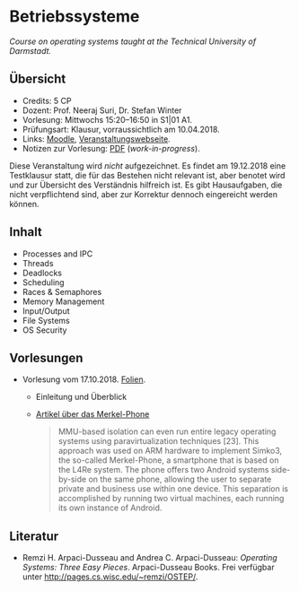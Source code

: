 # Betriebssysteme

*Course on operating systems taught at the Technical University of Darmstadt.*

## Übersicht

*   Credits: 5 CP
*   Dozent: Prof. Neeraj Suri, Dr. Stefan Winter
*   Vorlesung: Mittwochs 15:20–16:50 in S1|01 A1.
*   Prüfungsart: Klausur, vorraussichtlich am 10.04.2018.
*   Links: [Moodle](https://moodle.tu-darmstadt.de/course/view.php?id=13785), [Veranstaltungswebseite](https://www.informatik.tu-darmstadt.de/deeds/teaching/wise2018/betriebssysteme).
*   Notizen zur Vorlesung: [PDF](notizen.pdf) (*work-in-progress*).

Diese Veranstaltung wird *nicht* aufgezeichnet. Es findet am 19.12.2018 eine Testklausur statt, die für das Bestehen nicht relevant ist, aber benotet wird und zur Übersicht des Verständnis hilfreich ist. Es gibt Hausaufgaben, die nicht verpflichtend sind, aber zur Korrektur dennoch eingereicht werden können.

## Inhalt

*   Processes and IPC
*   Threads
*   Deadlocks
*   Scheduling
*   Races & Semaphores
*   Memory Management
*   Input/Output
*   File Systems
*   OS Security

## Vorlesungen

*   Vorlesung vom 17.10.2018. [Folien](folien/01-intro-2018.pdf).
    *   Einleitung und Überblick
    *   [Artikel über das Merkel-Phone](https://os.inf.tu-dresden.de/papers_ps/icdcs2017-lateral-thinking.pdf)
        
        >   MMU-based isolation can even run entire legacy operating systems using paravirtualization techniques [23]. This approach was used on ARM hardware to implement Simko3, the so-called Merkel-Phone, a smartphone that is based on the L4Re system. The phone offers two Android systems side-by-side on the same phone, allowing the user to separate private and business use within one device. This separation is accomplished by running two virtual machines, each running its own instance of Android.

## Literatur

*   Remzi H. Arpaci-Dusseau and Andrea C. Arpaci-Dusseau: *Operating Systems: Three Easy Pieces*. Arpaci-Dusseau Books. Frei verfügbar unter <http://pages.cs.wisc.edu/~remzi/OSTEP/>. 
